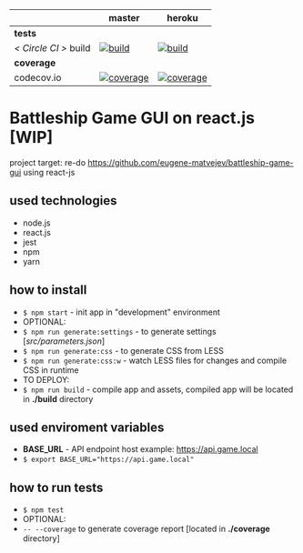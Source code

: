 [circle.ci-master-badge]: https://circleci.com/gh/eugene-matvejev/battleship-game-gui-react-js/tree/master.svg?style=svg
[circle.ci-master-link]: https://circleci.com/gh/eugene-matvejev/battleship-game-gui-react-js/tree/master
[codecov.io-master-badge]: https://circleci.com/gh/eugene-matvejev/battleship-game-gui-react-js/branch/master/graph/badge.svg
[codecov.io-master-link]: https://circleci.com/gh/eugene-matvejev/battleship-game-gui-react-js/branch/master

[circle.ci-heroku-badge]: https://circleci.com/gh/eugene-matvejev/battleship-game-gui-react-js/tree/heroku.svg?style=svg
[circle.ci-heroku-link]: https://circleci.com/gh/eugene-matvejev/battleship-game-gui-react-js/tree/heroku
[codecov.io-heroku-badge]: https://circleci.com/gh/eugene-matvejev/battleship-game-gui-react-js/branch/heroku/graph/badge.svg
[codecov.io-heroku-link]: https://circleci.com/gh/eugene-matvejev/battleship-game-gui-react-js/branch/heroku

|                       | master                                                         | heroku                   
|---                    |---                                                             |---
| __tests__             |
| _< Circle CI >_ build | [![build][circle.ci-master-badge]][circle.ci-master-link]      | [![build][circle.ci-heroku-badge]][circle.ci-heroku-link]
| __coverage__          |
| codecov.io            | [![coverage][codecov.io-master-badge]][codecov.io-master-link] | [![coverage][codecov.io-heroku-badge]][codecov.io-heroku-link]


# Battleship Game GUI on react.js [WIP]

project target: re-do https://github.com/eugene-matvejev/battleship-game-gui using react-js

## used technologies
 * node.js
 * react.js
 * jest
 * npm
 * yarn
 
## how to install
 * ```$ npm start``` - init app in "development" environment
 * OPTIONAL:
  * ```$ npm run generate:settings``` - to generate settings [_src/parameters.json_]
  * ```$ npm run generate:css``` - to generate CSS from LESS
  * ```$ npm run generate:css:w``` - watch LESS files for changes and compile CSS in runtime
 * TO DEPLOY:
  * ```$ npm run build``` - compile app and assets, compiled app will be located in __./build__ directory
  
## used enviroment variables
 * __BASE_URL__ - API endpoint host example: https://api.game.local
  * ```$ export BASE_URL="https://api.game.local"```

## how to run tests
 * ```$ npm test```
 * OPTIONAL:
  * ```-- --coverage``` to generate coverage report [located in __./coverage__ directory]

